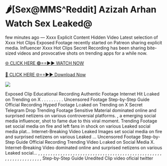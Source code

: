 # 🌶️[Sex@MMS^Reddit] Azizah Arhan Watch Sex Leaked@

few minutes ago — Xxxx Explicit Content Hidden Video Latest selection of Xxxx Hot Clips Exposed Footage recently started on Patreon sharing explicit media. Influencer Xxxx Hot Clips Secret Recording has been sharing bite-sized videos and provocative shots on trending apps for a while now.

[🌐 CLICK HERE 🟢==►► WATCH NOW](https://tinyurl.com/topvvv?st=viral&si=gh)

[🔴 CLICK HERE 🌐==►► Download Now](https://tinyurl.com/topvvv?st=viral&si=gh)

[![](https://t4.ftcdn.net/jpg/00/89/87/57/360_F_89875724_hMf6q0pOUbIm38tYOeJTOKDftmRMQnny.jpg)](https://tinyurl.com/topvvv?st=viral&si=gh)

Exposed Clip Educational Recording Authentic Footage Internet Hit L𝚎aked on Trending on X . . . . . . . . . Uncensored Footage Step-by-Step Guide Official Recording Hyped Footage L𝚎aked on Trending on X Secret Telegram Drop Trending Footage Sensitive Material dominated online and surprised netizens on various controversial platforms. , a emerging social media influencer, shot to fame due to this viral moment. Trending Footage set social media on fire and left fans in shock on various Leaked social media plat… Internet-Breaking Video Leaked Images set social media on fire and surprised netizens on various Leaked … Uncensored Footage Step-by-Step Guide Official Recording Trending Video L𝚎aked on Social Media X. Internet-Breaking Video dominated online and surprised netizens on various Leaked social… , , , , , , , , , , , , , , , , , , , , , , , , , , , , , , , , , , , , , , , , , , , , , , , , , , , , , , , , , , , , , , , , , Step-by-Step Guide Unedited Clip video oficial twitter
